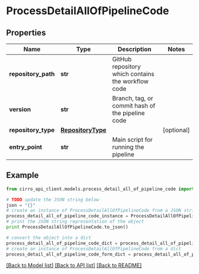 # ProcessDetailAllOfPipelineCode


## Properties

Name | Type | Description | Notes
------------ | ------------- | ------------- | -------------
**repository_path** | **str** | GitHub repository which contains the workflow code | 
**version** | **str** | Branch, tag, or commit hash of the pipeline code | 
**repository_type** | [**RepositoryType**](RepositoryType.md) |  | [optional] 
**entry_point** | **str** | Main script for running the pipeline | 

## Example

```python
from cirro_api_client.models.process_detail_all_of_pipeline_code import ProcessDetailAllOfPipelineCode

# TODO update the JSON string below
json = "{}"
# create an instance of ProcessDetailAllOfPipelineCode from a JSON string
process_detail_all_of_pipeline_code_instance = ProcessDetailAllOfPipelineCode.from_json(json)
# print the JSON string representation of the object
print ProcessDetailAllOfPipelineCode.to_json()

# convert the object into a dict
process_detail_all_of_pipeline_code_dict = process_detail_all_of_pipeline_code_instance.to_dict()
# create an instance of ProcessDetailAllOfPipelineCode from a dict
process_detail_all_of_pipeline_code_form_dict = process_detail_all_of_pipeline_code.from_dict(process_detail_all_of_pipeline_code_dict)
```
[[Back to Model list]](../README.md#documentation-for-models) [[Back to API list]](../README.md#documentation-for-api-endpoints) [[Back to README]](../README.md)


